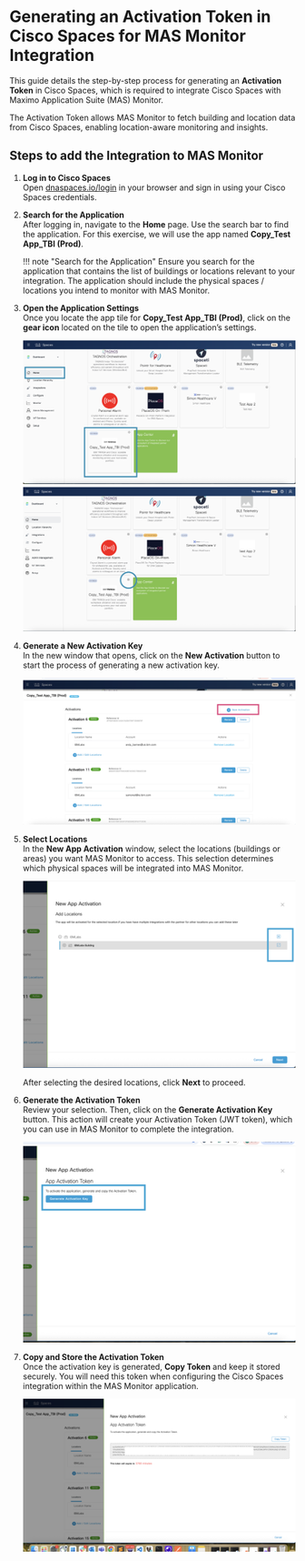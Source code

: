 # Generating an Activation Token in Cisco Spaces for MAS Monitor Integration

This guide details the step-by-step process for generating an **Activation Token** in Cisco Spaces, which is required to integrate Cisco Spaces with Maximo Application Suite (MAS) Monitor.

The Activation Token allows MAS Monitor to fetch building and location data from Cisco Spaces, enabling location-aware monitoring and insights.

## Steps to add the Integration to MAS Monitor

1. **Log in to Cisco Spaces**  
   Open [dnaspaces.io/login](https://dnaspaces.io/login) in your browser and sign in using your Cisco Spaces credentials.


2. **Search for the Application**  
   After logging in, navigate to the **Home** page. Use the search bar to find the application. For this exercise, we will use the app named **Copy_Test App_TBI (Prod)**.

    !!! note "Search for the Application"
        Ensure you search for the application that contains the list of buildings or locations relevant to your integration. The application should include the physical spaces / locations you intend to monitor with MAS Monitor.


3. **Open the Application Settings**  
   Once you locate the app tile for **Copy_Test App_TBI (Prod)**, click on the **gear icon** located on the tile to open the application’s settings.

    ![Cisco Spaces App](img/cisco_space_app.png)  ![Cisco Spaces App Gear icon](img/cisco_spaces_app_gear.png)

4. **Generate a New Activation Key**  
   In the new window that opens, click on the **New Activation** button to start the process of generating a new activation key.

    ![New Activation Button](img/new_activation.png)

5. **Select Locations**  
   In the **New App Activation** window, select the locations (buildings or areas) you want MAS Monitor to access. This selection determines which physical spaces will be integrated into MAS Monitor.

    ![Buidlings](img/buildings.png)

    After selecting the desired locations, click **Next** to proceed.

6. **Generate the Activation Token**  
   Review your selection. Then, click on the **Generate Activation Key** button. This action will create your Activation Token (JWT token), which you can use in MAS Monitor to complete the integration.

    ![Generate Activation Token](img/generate_token.png)

7. **Copy and Store the Activation Token**  
   Once the activation key is generated, **Copy Token** and keep it stored securely. You will need this token when configuring the Cisco Spaces integration within the MAS Monitor application.

    ![Activation token](img/token.png)
